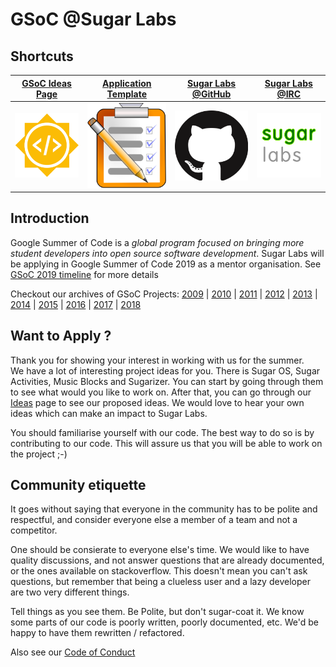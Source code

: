 # GSoC @Sugar Labs

## Shortcuts

|[GSoC Ideas Page](Ideas-2019.md)| [Application Template](Template.md) | [Sugar Labs @GitHub](https://github.com/sugarlabs) | [Sugar Labs @IRC](https://webchat.freenode.net) |
|:-------------------------:|----------------------|----------------------|--------------------------|
|<a href="Ideas-2019.md">![](assets/gsoc-square.png)</a> | <a href="Template.md">![](assets/template.png)</a> | <a href="https://github.com/sugarlabs">![](assets/github.png)</a> |<a href="https://webchat.freenode.net">![](assets/sugar-labs.png)</a> |


## Introduction
Google Summer of Code is a *global program focused on bringing more student developers into open source software development*. Sugar Labs will be applying in Google Summer of Code 2019 as a mentor organisation. See [GSoC 2019 timeline](https://developers.google.com/open-source/gsoc/timeline?hl=vi) for more details

Checkout our archives of GSoC Projects: [2009](https://wiki.sugarlabs.org/go/Summer_of_Code/2009) | [2010](https://wiki.sugarlabs.org/go/Summer_of_Code/2010) | [2011](https://wiki.sugarlabs.org/go/Summer_of_Code/2011) | [2012](https://wiki.sugarlabs.org/go/Summer_of_Code/2012) | [2013](https://wiki.sugarlabs.org/go/Summer_of_Code/2013) | [2014](https://wiki.sugarlabs.org/go/Summer_of_Code/2009) | [2015](https://wiki.sugarlabs.org/go/Summer_of_Code/2015) | [2016](https://wiki.sugarlabs.org/go/Summer_of_Code/2009) | [2017](https://wiki.sugarlabs.org/go/Summer_of_Code/2017) | [2018](https://wiki.sugarlabs.org/go/Summer_of_Code/2009)

## Want to Apply ?
Thank you for showing your interest in working with us for the summer.<br>
We have a lot of interesting project ideas for you. There is Sugar OS, Sugar Activities, Music Blocks and Sugarizer. You can start by going through them to see what would you like to work on. After that, you can go through our [Ideas](Ideas-2019.md) page to see our proposed ideas. We would love to hear your own ideas which can make an impact to Sugar Labs.

You should familiarise yourself with our code. The best way to do so is by contributing to our code. This will assure us that you will be able to work on the project ;-)



## Community etiquette
It goes without saying that everyone in the community has to be polite and respectful, and consider everyone else a member of a team and not a competitor.

One should be consierate to everyone else's time. We would like to have quality discussions, and not answer questions that are already documented, or the ones available on stackoverflow. This doesn't mean you can't ask questions, but remember that being a clueless user and a lazy developer are two very different things.

Tell things as you see them. Be Polite, but don't sugar-coat it. We know some parts of our code is poorly written, poorly documented, etc. We'd be happy to have them rewritten / refactored.

Also see our [Code of Conduct](https://github.com/sugarlabs/sugar-docs/blob/master/src/CODE_OF_CONDUCT.md)
